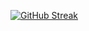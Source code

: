 <a href="https://git.io/streak-stats"><img src="https://streak-stats.demolab.com?user=jayounghoyos&theme=transparent&hide_border=true" alt="GitHub Streak" /></a>